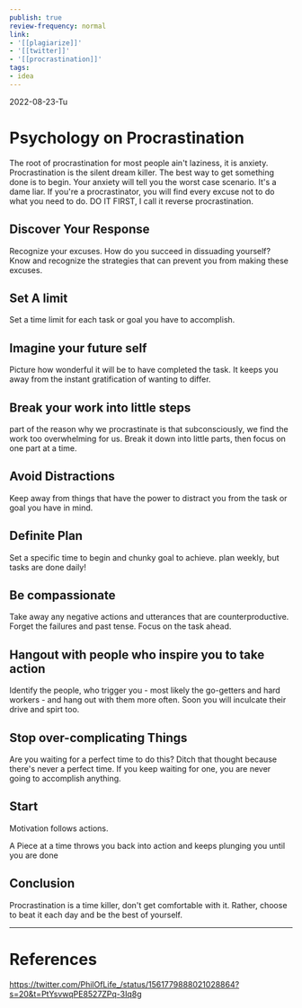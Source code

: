 ```yaml
---
publish: true
review-frequency: normal
link:
- '[[plagiarize]]'
- '[[twitter]]'
- '[[procrastination]]'
tags:
- idea
---
```

2022-08-23-Tu

# Psychology on Procrastination
The root of procrastination for most people ain't laziness, it is anxiety.
Procrastination is the silent dream killer.
The best way to get something done is to begin.
Your anxiety will tell you the worst case scenario. It's a dame liar.
If you're a procrastinator, you will find every excuse not to do what you need to do.
DO IT FIRST, I call it reverse procrastination.

## Discover Your Response
Recognize your excuses. How do you succeed in dissuading yourself?
Know and recognize the strategies that can prevent you from making these excuses.

## Set A limit
Set a time limit for each task or goal you have to accomplish.

## Imagine your future self
Picture how wonderful it will be to have completed the task.
It keeps you away from the instant gratification of wanting to differ.

## Break your work into little steps
part of the reason why we procrastinate is that subconsciously, we find the work too overwhelming for us.
Break it down into little parts, then focus on one part at a time.

## Avoid Distractions
Keep away from things that have the power to distract you from the task or goal you have in mind.

## Definite Plan
Set a specific time to begin and chunky goal to achieve.
plan weekly, but tasks are done daily!

## Be compassionate
Take away any negative actions and utterances that are counterproductive.
Forget the failures and past tense. Focus on the task ahead.

## Hangout with people who inspire you to take action
Identify the people, who trigger you - most likely the go-getters and hard workers - and hang out with them more often.
Soon you will inculcate their drive and spirt too.

## Stop over-complicating Things
Are you waiting for a perfect time to do this?
Ditch that thought because there's never a perfect time.
If you keep waiting for one, you are never going to accomplish anything.

## Start
Motivation follows actions.

A Piece at a time throws you back into action and keeps plunging you until you are done

## Conclusion
Procrastination is a time killer, don't get comfortable with it.
Rather, choose to beat it each day and be the best of yourself.

---
# References
https://twitter.com/PhilOfLife_/status/1561779888021028864?s=20&t=PtYsvwqPE8527ZPq-3Iq8g
